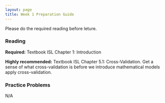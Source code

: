 ```yaml
---
layout: page
title: Week 1 Preparation Guide
---
```


Please do the required reading before leture.

### Reading ###
**Required:** Textbook ISL Chapter 1: Introduction

**Highly recommended:** Textbook ISL Chapter 5.1: Cross-Validation. Get a sense of what cross-validation is before we introduce mathematical models apply cross-validation.


### Practice Problems ###
N/A
